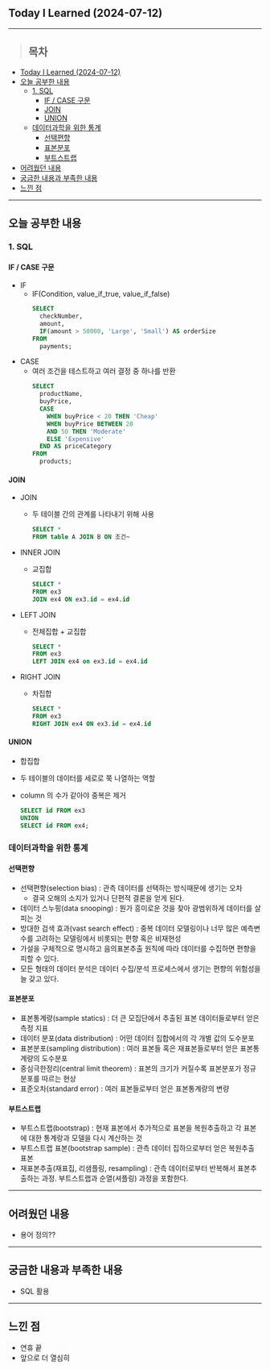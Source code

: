 ## Today I Learned (2024-07-12)
---
> ## 목차
- [Today I Learned (2024-07-12)](#today-i-learned-2024-07-12)
- [오늘 공부한 내용](#오늘-공부한-내용)
  - [1. SQL](#1-sql)
    - [IF / CASE 구문](#if--case-구문)
    - [JOIN](#join)
    - [UNION](#union)
  - [데이터과학을 위한 통계](#데이터과학을-위한-통계)
    - [선택편향](#선택편향)
    - [표본분포](#표본분포)
    - [부트스트랩](#부트스트랩)
- [어려웠던 내용](#어려웠던-내용)
- [궁금한 내용과 부족한 내용](#궁금한-내용과-부족한-내용)
- [느낀 점](#느낀-점)
---

## 오늘 공부한 내용
### 1. SQL
#### IF / CASE 구문
- IF
  - IF(Condition, value_if_true, value_if_false)
    ```sql
    SELECT
      checkNumber,
      amount,
      IF(amount > 50000, 'Large', 'Small') AS orderSize
    FROM
      payments;
    ```
- CASE
  - 여러 조건을 테스트하고 여러 결정 중 하나를 반환
    ```sql
    SELECT
      productName,
      buyPrice,
      CASE
        WHEN buyPrice < 20 THEN 'Cheap'
        WHEN buyPrice BETWEEN 20
        AND 50 THEN 'Moderate'
        ELSE 'Expensive'
      END AS priceCategory
    FROM
      products;
    ```
#### JOIN
- JOIN
  - 두 테이블 간의 관계를 나타내기 위해 사용

    ```sql
    SELECT *
    FROM table A JOIN B ON 조건~
    ```

- INNER JOIN
  - 교집합

    ```sql
    SELECT *
    FROM ex3
    JOIN ex4 ON ex3.id = ex4.id
    ```

- LEFT JOIN
  - 전체집합 + 교집합

    ```sql
    SELECT *
    FROM ex3
    LEFT JOIN ex4 on ex3.id = ex4.id
    ```

- RIGHT JOIN
  - 차집합

    ```sql
    SELECT * 
    FROM ex3
    RIGHT JOIN ex4 ON ex3.id = ex4.id
    ```

#### UNION
- 합집합
- 두 테이블의 데이터를 세로로 쭉 나열하는 역할
- column 의 수가 같아야 중복은 제거

  ```sql
  SELECT id FROM ex3
  UNION
  SELECT id FROM ex4;
  ```

### 데이터과학을 위한 통계
#### 선택편향

- 선택편향(selection bias) : 관측 데이터를 선택하는 방식때문에 생기는 오차
    - 결국 오해의 소지가 있거나 단편적 결론을 얻게 된다.
- 데이터 스누핑(data snooping) : 뭔가 흥미로운 것을 찾아 광범위하게 데이터를 살피는 것
- 방대한 검색 효과(vast search effect) : 중복 데이터 모델링이나 너무 많은 예측변수를 고려하는 모델링에서 비롯되는 편향 혹은 비재현성
- 가설을 구체적으로 명시하고 음의표본추출 원칙에 따라 데이터를 수집하면 편향을 피할 수 있다.
- 모든 형태의 데이터 분석은 데이터 수집/분석 프로세스에서 생기는 편향의 위험성을 늘 갖고 있다.

#### 표본분포

- 표본통계량(sample statics) : 더 큰 모집단에서 추출된 표본 데이터들로부터 얻은 측정 지표
- 데이터 분포(data distribution) : 어떤 데이터 집합에서의 각 개별 값의 도수분포
- 표본분포(sampling distribution) : 여러 표본들 혹은 재표본들로부터 얻은 표본통계량의 도수분포
- 중심극한정리(central limit theorem) : 표본의 크기가 커질수록 표본분포가 정규분포를 따르는 현상
- 표준오차(standard error) : 여러 표본들로부터 얻은 표본통계량의 변량

#### 부트스트랩

- 부트스트랩(bootstrap) : 현재 표본에서 추가적으로 표본을 복원추출하고 각 표본에 대한 통계랑과 모델을 다시 계산하는 것
- 부트스트랩 표본(bootstrap sample) : 관측 데이터 집하으로부터 얻은 복원추출 표본
- 재표본추출(재표집, 리샘플링, resampling) : 관측 데이터로부터 반복해서 표본추출하는 과정. 부트스트랩과 순열(셔플링) 과정을 포함한다.


---
## 어려웠던 내용
- 용어 정의??
---
## 궁금한 내용과 부족한 내용
- SQL 활용
---
## 느낀 점
- 연휴 끝
- 앞으로 더 열심히

<!-- <img src="이미지 주소" width="100%" height="100%"/> -->
